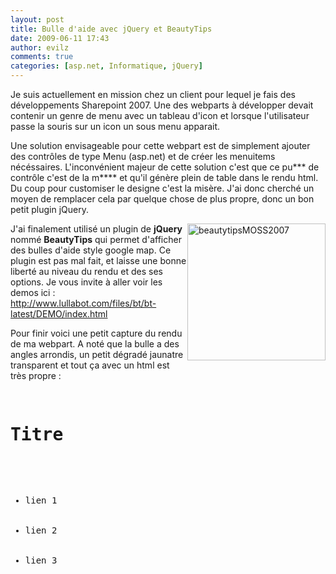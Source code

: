 ```yaml
---
layout: post
title: Bulle d'aide avec jQuery et BeautyTips
date: 2009-06-11 17:43
author: evilz
comments: true
categories: [asp.net, Informatique, jQuery]
---
```

<a href="http://www.lullabot.com/files/bt/bt-latest/DEMO/index.html"><img style="float:left" src="http://www.lullabot.com/files/bt/bt-latest/DEMO/demofiles/logo.png" alt="" /></a>Je suis actuellement en mission chez un client pour lequel je fais des développements Sharepoint 2007.
Une des webparts à développer devait contenir un genre de menu avec un tableau d'icon et lorsque l'utilisateur passe la souris sur un icon un sous menu apparait.

Une solution envisageable pour cette webpart est de simplement ajouter des contrôles de type Menu (asp.net) et de créer les menuitems nécéssaires. L'inconvénient majeur de cette solution c'est que ce pu*** de contrôle c'est de la m**** et qu'il génère plein de table dans le rendu html. Du coup pour customiser le designe c'est la misère. J'ai donc cherché un moyen de remplacer cela par quelque chose de plus propre, donc un bon petit plugin jQuery.

<a style="float:right" title="beautytipsMOSS2007 de evilz, sur Flickr" href="http://www.flickr.com/photos/evilznet/3616363917/"><img src="http://farm4.static.flickr.com/3610/3616363917_57a2c60c2e_o.png" alt="beautytipsMOSS2007" width="221" height="219" /></a>

J'ai finalement utilisé un plugin de <strong>jQuery</strong> nommé <strong>BeautyTips</strong> qui permet d'afficher des bulles d'aide style google map. Ce plugin est pas mal fait, et laisse une bonne liberté au niveau du rendu et des ses options. Je vous invite à aller voir les demos ici : <a href="http://www.lullabot.com/files/bt/bt-latest/DEMO/index.html">http://www.lullabot.com/files/bt/bt-latest/DEMO/index.html</a>

Pour finir voici une petit capture du rendu de ma webpart. A noté que la bulle a des angles arrondis, un petit dégradé jaunatre transparent et tout ça avec un html est très propre :
<pre class="brush:xml">
<div id="bulle">
<h1>Titre</h1>
<ul>
	<li>lien 1</li>
	<li>lien 2</li>
	<li>lien 3</li>
</ul>
</div></pre>
